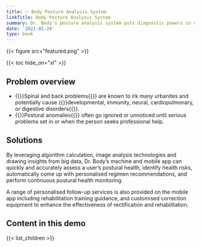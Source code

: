 ```yaml
---
title: ✨ Body Posture Analysis System
linkTitle: Body Posture Analysis System
summary: Dr. Body's posture analysis system puts diagnostic powers in users' hands
date: '2021-01-24'
type: book
---
```


{{< figure src="featured.png" >}}

{{< toc hide_on="xl" >}}

## Problem overview

- {{<hl>}}Spinal and back problems{{</hl>}} are known to irk many urbanites and potentially cause {{<hl>}}developmental, immunity, neural, cardiopulmonary, or digestive disorders{{</hl>}}. 
- {{<hl>}}Postural anomalies{{</hl>}} often go ignored or unnoticed until serious problems set in or when the person seeks professional help.

## Solutions

By leveraging algorithm calculation, image analysis technologies and drawing insights from big data, Dr. Body’s machine and mobile app can quickly and accurately assess a user’s postural health, identify health risks, automatically come up with personalised regimen recommendations, and perform continuous postural health monitoring.

A range of personalised follow-up services is also provided on the mobile app including rehabilitation training guidance, and customised correction equipment to enhance the effectiveness of rectification and rehabilitation. 

## Content in this demo

{{< list_children >}}





